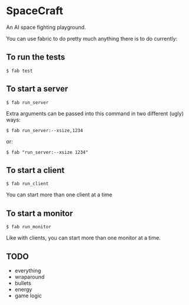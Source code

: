 SpaceCraft
==========

An AI space fighting playground.

You can use fabric to do pretty much anything there is to do currently:

To run the tests
----------------

    $ fab test


To start a server
-----------------

    $ fab run_server

Extra arguments can be passed into this command in two different (ugly) ways:

    $ fab run_server:--xsize,1234

or:

    $ fab "run_server:--xsize 1234"


To start a client
-----------------

    $ fab run_client

You can start more than one client at a time


To start a monitor
------------------

    $ fab run_monitor

Like with clients, you can start more than one monitor at a time.


TODO
----

- everything
- wraparound
- bullets
- energy
- game logic


